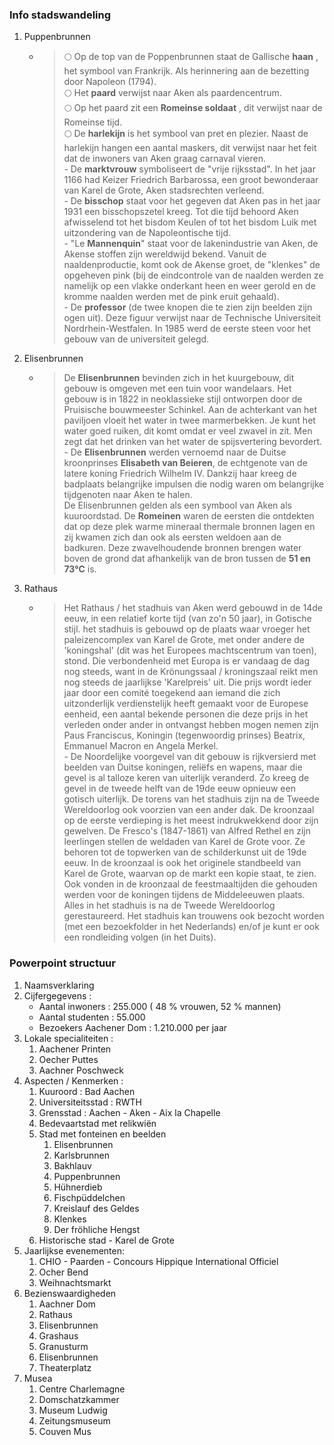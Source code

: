 ### Info stadswandeling
1. Puppenbrunnen
   - >🌕 Op de top van de Poppenbrunnen staat de Gallische **haan** , het symbool van Frankrijk. Als herinnering aan de bezetting door Napoleon (1794). <br>🌕 Het **paard** verwijst naar Aken als paardencentrum. <br> 🌕 Op het paard zit een **Romeinse soldaat** , dit verwijst naar de Romeinse tijd. <br>🌕 De **harlekijn** is het symbool van pret en plezier. Naast de harlekijn hangen een aantal maskers, dit verwijst naar het feit dat de inwoners van Aken graag carnaval vieren.<br> - De **marktvrouw** symboliseert de &quot;vrije rijksstad&quot;. In het jaar 1166 had Keizer Friedrich Barbarossa, een groot bewonderaar van Karel de Grote, Aken stadsrechten verleend. <br>- De **bisschop** staat voor het gegeven dat Aken pas in het jaar 1931 een bisschopszetel kreeg. Tot die tijd behoord Aken afwisselend tot het bisdom Keulen of tot het bisdom Luik met uitzondering van de Napoleontische tijd. <br>- &quot;Le **Mannenquin**&quot; staat voor de lakenindustrie van Aken, de Akense stoffen zijn wereldwijd bekend. Vanuit de naaldenproductie, komt ook de Akense groet, de &quot;klenkes&quot; de opgeheven pink (bij de eindcontrole van de naalden werden ze namelijk op een vlakke onderkant heen en weer gerold en de kromme naalden werden met de pink eruit gehaald). <br>- De **professor** (de twee knopen die te zien zijn beelden zijn ogen uit). Deze figuur verwijst naar de Technische Universiteit Nordrhein-Westfalen. In 1985 werd de eerste steen voor het gebouw van de universiteit gelegd.
     
2. Elisenbrunnen
     -  > De **Elisenbrunnen** bevinden zich in het kuurgebouw, dit gebouw is omgeven met een tuin voor wandelaars. Het gebouw is in 1822 in neoklassieke stijl ontworpen door de Pruisische bouwmeester Schinkel. Aan de achterkant van het paviljoen vloeit het water in twee marmerbekken. Je kunt het water goed ruiken, dit komt omdat er veel zwavel in zit. Men zegt dat het drinken van het water de spijsvertering bevordert. <br>- De **Elisenbrunnen** werden vernoemd naar de Duitse kroonprinses **Elisabeth van Beieren**, de echtgenote van de latere koning Friedrich Wilhelm IV. Dankzij haar kreeg de badplaats belangrijke impulsen die nodig waren om belangrijke tijdgenoten naar Aken te halen. <br>De Elisenbrunnen gelden als een symbool van Aken als kuuroordstad. De **Romeinen** waren de eersten die ontdekten dat op deze plek warme mineraal thermale bronnen lagen en zij kwamen zich dan ook als eersten weldoen aan de badkuren. Deze zwavelhoudende bronnen brengen water boven de grond dat afhankelijk van de bron tussen de **51 en 73℃** is.
3. Rathaus
     -  > Het Rathaus / het stadhuis van Aken werd gebouwd in de 14de eeuw, in een relatief korte tijd (van zo&#39;n 50 jaar), in Gotische stijl. het stadhuis is gebouwd op de plaats waar vroeger het paleizencomplex van Karel de Grote, met onder andere de &#39;koningshal&#39; (dit was het Europees machtscentrum van toen), stond. Die verbondenheid met Europa is er vandaag de dag nog steeds, want in de Krönungssaal / kroningszaal reikt men nog steeds de jaarlijkse &#39;Karelpreis&#39; uit. Die prijs wordt ieder jaar door een comité toegekend aan iemand die zich uitzonderlijk verdienstelijk heeft gemaakt voor de Europese eenheid, een aantal bekende personen die deze prijs in het verleden onder ander in ontvangst hebben mogen nemen zijn Paus Franciscus, Koningin (tegenwoordig prinses) Beatrix, Emmanuel Macron en Angela Merkel.<br>- De Noordelijke voorgevel van dit gebouw is rijkversierd met beelden van Duitse koningen, reliëfs en wapens, maar die gevel is al talloze keren van uiterlijk veranderd. Zo kreeg de gevel in de tweede helft van de 19de eeuw opnieuw een gotisch uiterlijk. De torens van het stadhuis zijn na de Tweede Wereldoorlog ook voorzien van een ander dak. De kroonzaal op de eerste verdieping is het meest indrukwekkend door zijn gewelven. De Fresco&#39;s (1847-1861) van Alfred Rethel en zijn leerlingen stellen de weldaden van Karel de Grote voor. Ze behoren tot de topwerken van de schilderkunst uit de 19de eeuw. In de kroonzaal is ook het originele standbeeld van Karel de Grote, waarvan op de markt een kopie staat, te zien. Ook vonden in de kroonzaal de feestmaaltijden die gehouden werden voor de koningen tijdens de Middeleeuwen plaats. Alles in het stadhuis is na de Tweede Wereldoorlog gerestaureerd. Het stadhuis kan trouwens ook bezocht worden (met een bezoekfolder in het Nederlands) en/of je kunt er ook een rondleiding volgen (in het Duits).

### Powerpoint structuur
1.  Naamsverklaring
2. Cijfergegevens :
    - Aantal inwoners : 255.000 ( 48 % vrouwen, 52 % mannen)
    - Aantal studenten : 55.000
    - Bezoekers Aachener Dom : 1.210.000 per jaar
3. Lokale specialiteiten :
    1. Aachener Printen
    2. Oecher Puttes
    3. Aachner Poschweck
4. Aspecten / Kenmerken :
    1. Kuuroord : Bad Aachen
    2. Universiteitsstad : RWTH
    3. Grensstad : Aachen - Aken - Aix la Chapelle
    4. Bedevaartstad met relikwiën
    5. Stad met fonteinen en beelden
          1. Elisenbrunnen
          2. Karlsbrunnen
          3. Bakhlauv
          4. Puppenbrunnen
          5. Hühnerdieb
          6. Fischpüddelchen
          7. Kreislauf des Geldes
          8. Klenkes
          9. Der fröhliche Hengst
    6. Historische stad - Karel de Grote
5. Jaarlijkse evenementen:
    1. CHIO - Paarden - Concours Hippique International Officiel
    2. Ocher Bend
    3. Weihnachtsmarkt
6. Bezienswaardigheden
     1. Aachner Dom
     2. Rathaus
     3. Elisenbrunnen
     4. Grashaus
     5. Granusturm
     6. Elisenbrunnen
     7. Theaterplatz
7. Musea
     1. Centre Charlemagne
     2. Domschatzkammer
     3. Museum Ludwig
     4. Zeitungsmuseum
     5. Couven Mus

